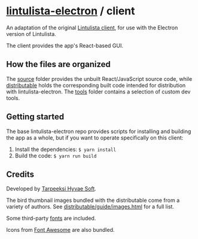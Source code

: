 # [lintulista-electron](https://github.com/leikareipa/lintulista-electron/) / client

An adaptation of the original [Lintulista client](https://www.github.com/leikareipa/lintulista-client), for use with the Electron version of Lintulista.

The client provides the app's React-based GUI.

## How the files are organized

The [source](./source/) folder provides the unbuilt React/JavaScript source code, while [distributable](./distributable/) holds the corresponding built code intended for distribution with lintulista-electron. The [tools](./tools/) folder contains a selection of custom dev tools.

## Getting started

The base lintulista-electron repo provides scripts for installing and building the app as a whole, but if you want to operate specifically on this client:

1. Install the dependencies: `$ yarn install`
2. Build the code: `$ yarn run build`

## Credits

Developed by [Tarpeeksi Hyvae Soft](https://www.tarpeeksihyvaesoft.com).

The bird thumbnail images bundled with the distributable come from a variety of authors. See [distributable/guide/images.html](./distributable/guide/images.html) for a full list.

Some third-party [fonts](./distributable/fonts/) are included.

Icons from [Font Awesome](https://fontawesome.com/) are also bundled.
